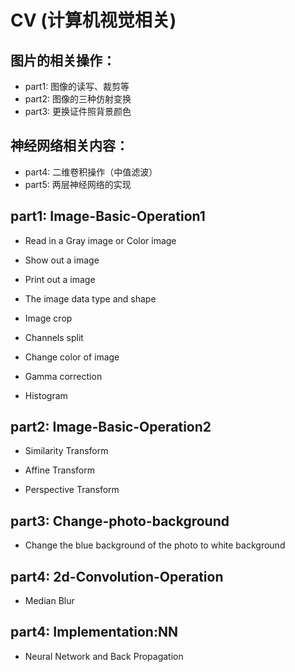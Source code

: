 # CV (计算机视觉相关)

## 图片的相关操作：
 
 - part1: 图像的读写、裁剪等
 - part2: 图像的三种仿射变换
 - part3: 更换证件照背景颜色

## 神经网络相关内容：
 
 - part4: 二维卷积操作（中值滤波）
 - part5: 两层神经网络的实现

## part1: Image-Basic-Operation1

- Read in a Gray image or Color image

- Show out a image

- Print out a image

- The image data type and shape

- Image crop

- Channels split

- Change color of image

- Gamma correction

- Histogram


## part2: Image-Basic-Operation2

- Similarity Transform

- Affine Transform

- Perspective Transform


## part3: Change-photo-background

- Change the blue background of the photo to white background


## part4: 2d-Convolution-Operation

- Median Blur

## part4: Implementation:NN

- Neural Network and Back Propagation